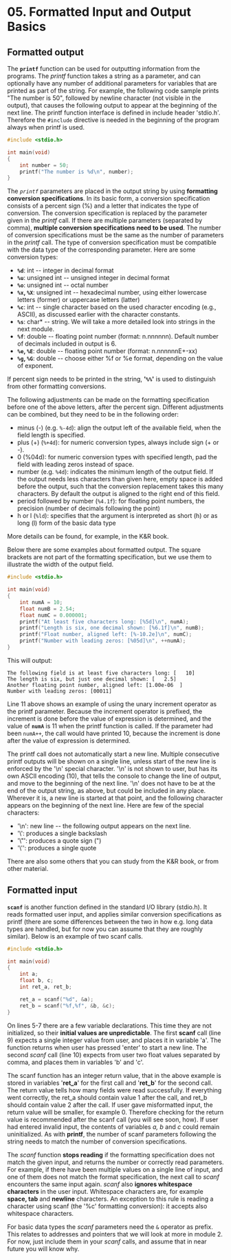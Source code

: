 # 05. Formatted Input and Output Basics

## Formatted output

The **`printf`** function can be used for outputting information from the
programs. The *printf* function takes a string as a parameter, and can
optionally have any number of additional parameters for variables that
are printed as part of the string. For example, the following code
sample prints \"The number is 50\", followed by newline character (not
visible in the output), that causes the following output to appear at
the beginning of the next line. The printf function interface is defined
in include header \'stdio.h\'. Therefore the `#include` directive is
needed in the beginning of the program always when printf is used.

```c
#include <stdio.h>

int main(void)
{
    int number = 50;
    printf("The number is %d\n", number);
}
```

The *`printf`* parameters are placed in the output string by using
**formatting conversion specifications**. In its basic form, a
conversion specification consists of a percent sign (%) and a letter
that indicates the type of conversion. The conversion specification is
replaced by the parameter given in the *printf* call. If there are
multiple parameters (separated by comma), **multiple conversion
specifications need to be used**. The number of conversion
specifications must be the same as the number of parameters in the
*printf* call. The type of conversion specification must be compatible
with the data type of the corresponding parameter. Here are some
conversion types:

-   **`%d`**: int \-- integer in decimal format
-   **`%u`**: unsigned int \-- unsigned integer in decimal format
-   **`%o`**: unsigned int \-- octal number
-   **`%x`, `%X`**: unsigned int \-- hexadecimal number, using either
    lowercase letters (former) or uppercase letters (latter)
-   **`%c`**: int \-- single character based on the used character
    encoding (e.g., ASCII), as discussed earlier with the character
    constants.
-   **`%s`**: char\* \-- string. We will take a more detailed look into
    strings in the next module.
-   **`%f`**: double \-- floating point number (format: n.nnnnnn). Default
    number of decimals included in output is 6.
-   **`%e`, `%E`**: double \-- floating point number (format: n.nnnnnnE+-xx)
-   **`%g`, `%G`**: double \-- choose either %f or %e format, depending on
    the value of exponent.

If percent sign needs to be printed in the string, **\'`%%`\'** is used to
distinguish from other formatting conversions.

The following adjustments can be made on the formatting specification
before one of the above letters, after the percent sign. Different
adjustments can be combined, but they need to be in the following order:

-   minus (-) (e.g. `%-4d`): align the output left of the available
    field, when the field length is specified.
-   plus (+) (`%+4d`): for numeric conversion types, always include sign
    (+ or -).
-   0 (%04d): for numeric conversion types with specified length, pad
    the field with leading zeros instead of space.
-   number (e.g. `%4d`): indicates the minimum length of the output
    field. If the output needs less characters than given here, empty
    space is added before the output, such that the conversion
    replacement takes this many characters. By default the output is
    aligned to the right end of this field.
-   period followed by number (`%4.1f`): for floating point numbers, the
    precision (number of decimals following the point)
-   h or l (`%ld`): specifies that the argument is interpreted as
    short (h) or as long (l) form of the basic data type

More details can be found, for example, in the K&R book.

Below there are some examples about formatted output. The square
brackets are not part of the formatting specification, but we use them
to illustrate the width of the output field.

```c
#include <stdio.h>

int main(void)
{
    int numA = 10;
    float numB = 2.54;
    float numC = 0.000001;
    printf("At least five characters long: [%5d]\n", numA);
    printf("Length is six, one decimal shown: [%6.1f]\n", numB);
    printf("Float number, aligned left: [%-10.2e]\n", numC);
    printf("Number with leading zeros: [%05d]\n", ++numA);
}
```

This will output:

```output
The following field is at least five characters long: [   10]
The length is six, but just one decimal shown: [   2.5]
Another floating point number, aligned left: [1.00e-06  ]
Number with leading zeros: [00011]
```

Line 11 above shows an example of using the unary increment operator as
the printf parameter. Because the increment operator is prefixed, the
increment is done before the value of expression is determined, and the
value of **`numA`** is 11 when the printf function is called. If the
parameter had been `numA++`, the call would have printed 10, because the
increment is done after the value of expression is determined.

The printf call does not automatically start a new line. Multiple
consecutive printf outputs will be shown on a single line, unless start
of the new line is enforced by the \'\\n\' special character. \'\\n\' is
not shown to user, but has its own ASCII encoding (10), that tells the
console to change the line of output, and move to the beginning of the
next line. \'\\n\' does not have to be at the end of the output string,
as above, but could be included in any place. Wherever it is, a new line
is started at that point, and the following character appears on the
beginning of the next line. Here are few of the special characters:

-   \'\\n\': new line \-- the following output appears on the next line.
-   \'\\\': produces a single backslash
-   \'\\\"\': produces a quote sign (\")
-   \'\\\'\': produces a single quote

There are also some others that you can study from the K&R book, or from
other material.

## Formatted input

**`scanf`** is another function defined in the standard I/O library
(stdio.h). It reads formatted user input, and applies similar conversion
specifications as printf (there are some differences between the two in
how e.g. long data types are handled, but for now you can assume that
they are roughly similar). Below is an example of two scanf calls.

```c
#include <stdio.h>

int main(void)
{
    int a;
    float b, c;
    int ret_a, ret_b;

    ret_a = scanf("%d", &a);
    ret_b = scanf("%f,%f", &b, &c);
}
```

On lines 5-7 there are a few variable declarations. This time they are
not initialized, so their **initial values are unpredictable**. The
first **scanf** call (line 9) expects a single integer value from user,
and places it in variable \'a\'. The function returns when user has
pressed \'enter\' to start a new line. The second *scanf* call (line 10)
expects from user two float values separated by comma, and places them
in variables \'b\' and \'c\'.

The scanf function has an integer return value, that in the above
example is stored in variables \'**ret_a**\' for the first call and
\'**ret_b**\' for the second call. The return value tells how many
fields were read successfully. If everything went correctly, the ret_a
should contain value 1 after the call, and ret_b should contain value 2
after the call. If user gave misformatted input, the return value will
be smaller, for example 0. Therefore checking for the return value is
recommended after the scanf call (you will see soon, how). If user had
entered invalid input, the contents of variables *a, b* and *c* could
remain uninitialized. As with **printf**, the number of scanf parameters
following the string needs to match the number of conversion
specifications.

The *scanf* function **stops reading** if the formatting specification
does not match the given input, and returns the number or correctly read
parameters. For example, if there have been multiple values on a single
line of input, and one of them does not match the format specification,
the next call to *scanf* encounters the same input again. *scanf* also
**ignores whitespace characters** in the user input. Whitespace
characters are, for example **space, tab** and **newline** characters.
An exception to this rule is reading a character using scanf (the \'%c\'
formatting conversion): it accepts also whitespace characters.

For basic data types the *scanf* parameters need the `&` operator as
prefix. This relates to addresses and pointers that we will look at more
in module 2. For now, just include them in your *scanf* calls, and
assume that in near future you will know why.